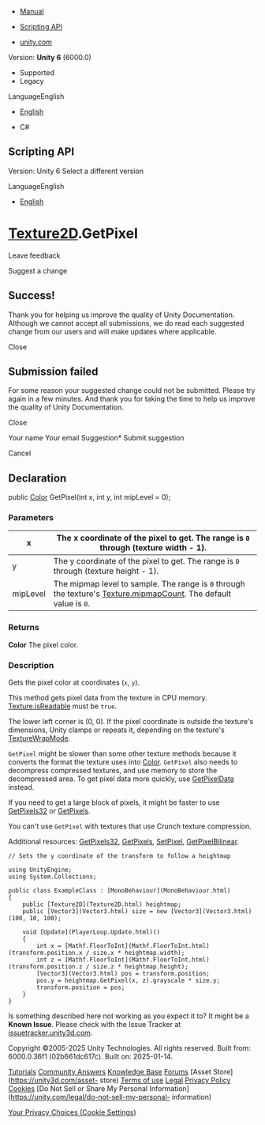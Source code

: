 [ ]()

  * [Manual](../Manual/index.html)
  * [Scripting API](../ScriptReference/index.html)

  * [unity.com](https://unity.com/)

Version: **Unity 6** (6000.0)

  * Supported
  * Legacy

LanguageEnglish

  * [English]()

  * C#

[ ](https://docs.unity3d.com)

## Scripting API

Version: Unity 6 Select a different version

LanguageEnglish

  * [English]()

#  [Texture2D](Texture2D.html).GetPixel

Leave feedback

Suggest a change

## Success!

Thank you for helping us improve the quality of Unity Documentation. Although
we cannot accept all submissions, we do read each suggested change from our
users and will make updates where applicable.

Close

## Submission failed

For some reason your suggested change could not be submitted. Please <a>try
again</a> in a few minutes. And thank you for taking the time to help us
improve the quality of Unity Documentation.

Close

Your name Your email Suggestion* Submit suggestion

Cancel

[ ]()

## Declaration

public [Color](Color.html) GetPixel(int x, int y, int mipLevel = 0);

### Parameters

x | The x coordinate of the pixel to get. The range is `0` through (texture width - 1).  
---|---  
y | The y coordinate of the pixel to get. The range is `0` through (texture height - 1).  
mipLevel | The mipmap level to sample. The range is `0` through the texture's [Texture.mipmapCount](Texture-mipmapCount.html). The default value is `0`.  
  
### Returns

**Color** The pixel color.

### Description

Gets the pixel color at coordinates (`x`, `y`).

This method gets pixel data from the texture in CPU memory.
[Texture.isReadable](Texture-isReadable.html) must be `true`.  
  
The lower left corner is (0, 0). If the pixel coordinate is outside the
texture's dimensions, Unity clamps or repeats it, depending on the texture's
[TextureWrapMode](TextureWrapMode.html).  
  
`GetPixel` might be slower than some other texture methods because it converts
the format the texture uses into [Color](Color.html). `GetPixel` also needs to
decompress compressed textures, and use memory to store the decompressed area.
To get pixel data more quickly, use
[GetPixelData](Texture2D.GetPixelData.html) instead.  
  
If you need to get a large block of pixels, it might be faster to use
[GetPixels32](Texture2D.GetPixels32.html) or
[GetPixels](Texture2D.GetPixels.html).  
  
You can't use `GetPixel` with textures that use Crunch texture compression.  
  
Additional resources: [GetPixels32](Texture2D.GetPixels32.html),
[GetPixels](Texture2D.GetPixels.html), [SetPixel](Texture2D.SetPixel.html),
[GetPixelBilinear](Texture2D.GetPixelBilinear.html).

    
    
    // Sets the y coordinate of the transform to follow a heightmap  
      
    using UnityEngine;
    using System.Collections;  
      
    public class ExampleClass : [MonoBehaviour](MonoBehaviour.html)
    {
        public [Texture2D](Texture2D.html) heightmap;
        public [Vector3](Vector3.html) size = new [Vector3](Vector3.html)(100, 10, 100);  
      
        void [Update](PlayerLoop.Update.html)()
        {
            int x = [Mathf.FloorToInt](Mathf.FloorToInt.html)(transform.position.x / size.x * heightmap.width);
            int z = [Mathf.FloorToInt](Mathf.FloorToInt.html)(transform.position.z / size.z * heightmap.height);
            [Vector3](Vector3.html) pos = transform.position;
            pos.y = heightmap.GetPixel(x, z).grayscale * size.y;
            transform.position = pos;
        }
    }
    

Is something described here not working as you expect it to? It might be a
**Known Issue**. Please check with the Issue Tracker at
[issuetracker.unity3d.com](https://issuetracker.unity3d.com).

Copyright ©2005-2025 Unity Technologies. All rights reserved. Built from:
6000.0.36f1 (02b661dc617c). Built on: 2025-01-14.

[Tutorials](https://unity3d.com/learn) [Community
Answers](https://answers.unity3d.com) [Knowledge
Base](https://support.unity3d.com/hc/en-us)
[Forums](https://forum.unity3d.com) [Asset Store](https://unity3d.com/asset-
store) [Terms of use](https://docs.unity3d.com/Manual/TermsOfUse.html)
[Legal](https://unity.com/legal) [Privacy
Policy](https://unity.com/legal/privacy-policy)
[Cookies](https://unity.com/legal/cookie-policy) [Do Not Sell or Share My
Personal Information](https://unity.com/legal/do-not-sell-my-personal-
information)

[Your Privacy Choices (Cookie Settings)](javascript:void\(0\);)

